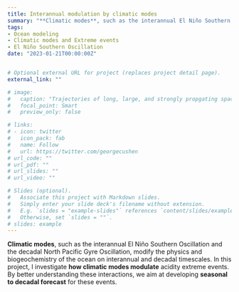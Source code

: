 ```yaml
---
title: Interannual modulation by climatic modes
summary: "**Climatic modes**, such as the interannual El Niño Southern Oscillation and the decadal North Pacific Gyre Oscillation, modify the physics and biogeochemistry of the ocean on interannual and decadal timescales. In this project, I investigate **how climatic modes modulate** acidity extreme events. By better understanding these interactions, we aim at developing **seasonal to decadal forecast** for these events."
tags:
- Ocean modeling
- Climatic modes and Extreme events
- El Niño Southern Oscillation
date: "2023-01-21T00:00:00Z"


# Optional external URL for project (replaces project detail page).
external_link: ""

# image:
#   caption: "Trajectories of long, large, and strongly propgating space-time ocean acidity (pH-Aragonite) extremes in the northeast Pacific Ocean from 1984 to 2019. _Adapted from Desmet et al. (2022)_."
#   focal_point: Smart
#   preview_only: false

# links:
# - icon: twitter
#   icon_pack: fab
#   name: Follow
#   url: https://twitter.com/georgecushen
# url_code: ""
# url_pdf: ""
# url_slides: ""
# url_video: ""

# Slides (optional).
#   Associate this project with Markdown slides.
#   Simply enter your slide deck's filename without extension.
#   E.g. `slides = "example-slides"` references `content/slides/example-slides.md`.
#   Otherwise, set `slides = ""`.
# slides: example
---
```


**Climatic modes**, such as the interannual El Niño Southern Oscillation and the decadal North Pacific Gyre Oscillation, modify the physics and biogeochemistry of the ocean on interannual and decadal timescales. In this project, I investigate **how climatic modes modulate** acidity extreme events. By better understanding these interactions, we aim at developing **seasonal to decadal forecast** for these events.

<!-- only necessary when there is no featured publications -->
<!-- ### Related paper
- **Desmet, F.**, Gruber, N., Köhn, E. E., Münnich, M., Vogt, M., _Tracking the space-time evolution of ocean acidification extremes in the California Current System and Northeast Pacific_. [Journal of Geophysical Research: Oceans](https://doi.org/10.1029/2021JC018159) **127**, (2022). -->